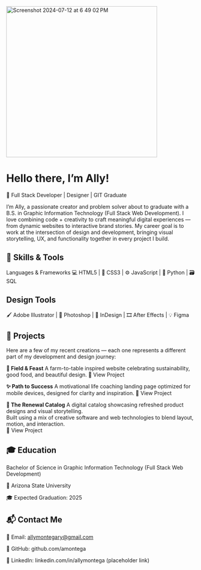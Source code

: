 
<img width="402" alt="Screenshot 2024-07-12 at 6 49 02 PM" src="https://github.com/user-attachments/assets/8e718f4b-250b-42b8-991d-82fb6ee86ccb">

#  Hello there, I’m Ally!
🌟 Full Stack Developer | Designer |  GIT Graduate

I’m Ally, a passionate creator and problem solver about to graduate with a B.S. in Graphic Information Technology (Full Stack Web Development).
I love combining code + creativity to craft meaningful digital experiences — from dynamic websites to interactive brand stories.
My career goal is to work at the intersection of design and development, bringing visual storytelling, UX, and functionality together in every project I build.


## 🧰 Skills & Tools
Languages & Frameworks
💻 HTML5 | 🎨 CSS3 | ⚙️ JavaScript | 🐍 Python | 🗃️ SQL


## Design Tools
🖌️ Adobe Illustrator | 🧷 Photoshop | 📰 InDesign | 🎞️ After Effects | 💡 Figma


## 💼 Projects
Here are a few of my recent creations — each one represents a different part of my development and design journey:


**🌾 Field & Feast**
A farm-to-table inspired website celebrating sustainability, good food, and beautiful design.
🔗 View Project


**✨ Path to Success**
A motivational life coaching landing page optimized for mobile devices, designed for clarity and inspiration.
🔗 View Project

**📘 The Renewal Catalog**
A digital catalog showcasing refreshed product designs and visual storytelling.  
Built using a mix of creative software and web technologies to blend layout, motion, and interaction.  
🔗 View Project

## 🎓 Education
Bachelor of Science in Graphic Information Technology 
  (Full Stack Web Development)
  
  📍 Arizona State University
  
  🎓 Expected Graduation: 2025



## 📬 Contact Me
  
  💌 Email: allymontegary@gmail.com
  
  🔗 GitHub: github.com/amontega
  
  💼 LinkedIn: linkedin.com/in/allymontega (placeholder link)

